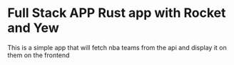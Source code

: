 # Full Stack APP Rust app with Rocket and Yew

This is a simple app that will fetch nba teams from the api and
display it on them on the frontend

